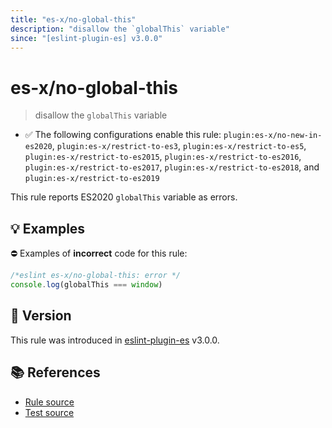 ```yaml
---
title: "es-x/no-global-this"
description: "disallow the `globalThis` variable"
since: "[eslint-plugin-es] v3.0.0"
---
```


# es-x/no-global-this
> disallow the `globalThis` variable

- ✅ The following configurations enable this rule: `plugin:es-x/no-new-in-es2020`, `plugin:es-x/restrict-to-es3`, `plugin:es-x/restrict-to-es5`, `plugin:es-x/restrict-to-es2015`, `plugin:es-x/restrict-to-es2016`, `plugin:es-x/restrict-to-es2017`, `plugin:es-x/restrict-to-es2018`, and `plugin:es-x/restrict-to-es2019`

This rule reports ES2020 `globalThis` variable as errors.

## 💡 Examples

⛔ Examples of **incorrect** code for this rule:

<eslint-playground type="bad">

```js
/*eslint es-x/no-global-this: error */
console.log(globalThis === window)
```

</eslint-playground>

## 🚀 Version

This rule was introduced in [eslint-plugin-es] v3.0.0.

[eslint-plugin-es]: https://github.com/mysticatea/eslint-plugin-es

## 📚 References

- [Rule source](https://github.com/ota-meshi/eslint-plugin-es-x/blob/master/lib/rules/no-global-this.js)
- [Test source](https://github.com/ota-meshi/eslint-plugin-es-x/blob/master/tests/lib/rules/no-global-this.js)

